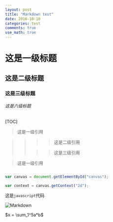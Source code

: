 ```yaml
---
layout: post
title: "Markdown test"
date: 2016-10-10
categories: test
comments: true
use_math: true
---
```

# 这是一级标题  
## 这是二级标题

### 这是三级标题

###### 这是六级标题

[TOC]

> 这是一级引用  

>>>>这是二级引用  
>>
>>> > 这是三级引用  

>这是一级引用  


```javascript

var canvas = document.getElementById("canvas");

var context = canvas.getContext("2d");

```

这是`javascript`代码

![Markdown](http://images.cnitblog.com/blog/404392/201501/122257231047591.jpg)

$x = \sum_1^5a*b$
